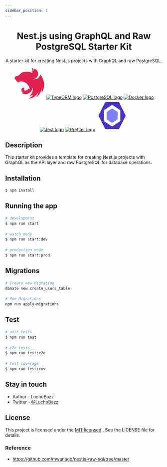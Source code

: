 ```yaml
---
sidebar_position: 1
---
```


<h1 align="center">Nest.js using GraphQL and Raw PostgreSQL Starter Kit</h1>

<p align="center">A starter kit for creating Nest.js projects with GraphQL and raw PostgreSQL.</p>

<p align="center">
  <a href="https://nestjs.com/" target="blank"><img src="https://raw.githubusercontent.com/nestjs/docs.nestjs.com/master/src/assets/logo-small.svg" height="100" width="100" alt="Nest logo" /></a>
  <a href="https://graphql.org/" target="blank"><img src="https://upload.wikimedia.org/wikipedia/commons/1/17/GraphQL_Logo.svg" height="100" width="100" alt="TypeORM logo" /></a>
  <a href="https://www.postgresql.org/" target="blank"><img src="https://www.postgresql.org/media/img/about/press/elephant.png" height="100" width="100" alt="PostgreSQL logo" /></a>
  <a href="https://www.docker.com/" target="blank"><img src="https://www.docker.com/wp-content/uploads/2022/03/Moby-logo.png" height="100" width="100" alt="Docker logo" /></a>
  <a href="https://jestjs.io/" target="blank"><img src="https://raw.githubusercontent.com/jestjs/jest/main/website/static/img/jest.png" height="100" width="100" alt="Jest logo" /></a>
  <a href="https://prettier.io/" target="blank"><img src="https://raw.githubusercontent.com/prettier/prettier/main/website/static/icon.png" height="100" width="100" alt="Prettier logo" /></a>
  <a href="https://eslint.org/" target="blank"><img src="https://raw.githubusercontent.com/eslint/archive-website/e19d0bd4b5c116996f4cd94d4e90df5cc4367236/assets/img/logo.svg" height="100" width="100" alt="ESLint logo" /></a>
</p>

## Description

This starter kit provides a template for creating Nest.js projects with GraphQL as the API layer and raw PostgreSQL for database operations.

## Installation

```bash
$ npm install
```

## Running the app

```bash
# development
$ npm run start

# watch mode
$ npm run start:dev

# production mode
$ npm run start:prod
```

## Migrations
```bash
# Create new Migration
dbmate new create_users_table

# Run Migrations
npm run apply-migrations
```

## Test

```bash
# unit tests
$ npm run test

# e2e tests
$ npm run test:e2e

# test coverage
$ npm run test:cov
```

## Stay in touch

- Author - LuchoBazz
- Twitter - [@LuchoBazz](https://twitter.com/LuchoBazz)

## License

This project is licensed under the [MIT licensed](LICENSE).. See the LICENSE file for details.

### Reference

- https://github.com/mwanago/nestjs-raw-sql/tree/master